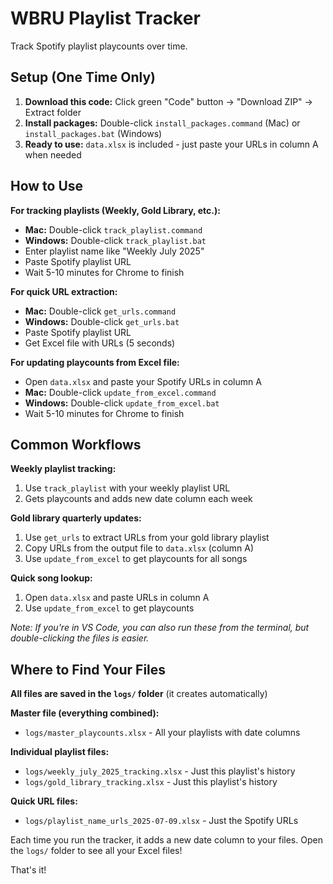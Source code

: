 # WBRU Playlist Tracker

Track Spotify playlist playcounts over time.

## Setup (One Time Only)

1. **Download this code:** Click green "Code" button → "Download ZIP" → Extract folder
2. **Install packages:** Double-click `install_packages.command` (Mac) or `install_packages.bat` (Windows)
3. **Ready to use:** `data.xlsx` is included - just paste your URLs in column A when needed

## How to Use

**For tracking playlists (Weekly, Gold Library, etc.):**
- **Mac:** Double-click `track_playlist.command` 
- **Windows:** Double-click `track_playlist.bat`
- Enter playlist name like "Weekly July 2025"
- Paste Spotify playlist URL
- Wait 5-10 minutes for Chrome to finish

**For quick URL extraction:**
- **Mac:** Double-click `get_urls.command`
- **Windows:** Double-click `get_urls.bat`
- Paste Spotify playlist URL
- Get Excel file with URLs (5 seconds)

**For updating playcounts from Excel file:**
- Open `data.xlsx` and paste your Spotify URLs in column A
- **Mac:** Double-click `update_from_excel.command`
- **Windows:** Double-click `update_from_excel.bat`
- Wait 5-10 minutes for Chrome to finish

## Common Workflows

**Weekly playlist tracking:**
1. Use `track_playlist` with your weekly playlist URL
2. Gets playcounts and adds new date column each week

**Gold library quarterly updates:**
1. Use `get_urls` to extract URLs from your gold library playlist
2. Copy URLs from the output file to `data.xlsx` (column A)
3. Use `update_from_excel` to get playcounts for all songs

**Quick song lookup:**
1. Open `data.xlsx` and paste URLs in column A
2. Use `update_from_excel` to get playcounts

*Note: If you're in VS Code, you can also run these from the terminal, but double-clicking the files is easier.*

## Where to Find Your Files

**All files are saved in the `logs/` folder** (it creates automatically)

**Master file (everything combined):**
- `logs/master_playcounts.xlsx` - All your playlists with date columns

**Individual playlist files:**
- `logs/weekly_july_2025_tracking.xlsx` - Just this playlist's history
- `logs/gold_library_tracking.xlsx` - Just this playlist's history

**Quick URL files:**
- `logs/playlist_name_urls_2025-07-09.xlsx` - Just the Spotify URLs

Each time you run the tracker, it adds a new date column to your files. Open the `logs/` folder to see all your Excel files!

That's it!